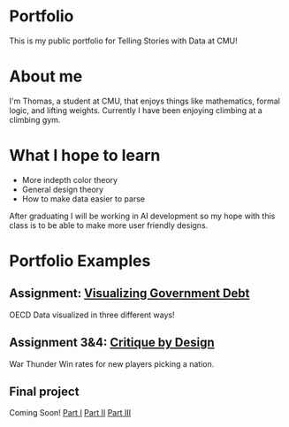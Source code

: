 # Portfolio
This is my public portfolio for Telling Stories with Data at CMU! 

# About me
I'm Thomas, a student at CMU, that enjoys things like mathematics, formal logic, and lifting weights. Currently I have been enjoying climbing at a climbing gym. 

# What I hope to learn
- More indepth color theory
- General design theory
- How to make data easier to parse

After graduating I will be working in AI development so my hope with this class is to be able to make more user friendly designs. 

# Portfolio Examples

## Assignment: [Visualizing Government Debt](visualizing-government-debt)
OECD Data visualized in three different ways!

## Assignment 3&4: [Critique by Design](critique-by-design)
War Thunder Win rates for new players picking a nation.
## Final project
Coming Soon!
[Part I](final-project-part-one)
[Part II](final-project-part-two)
[Part III](final-project-part-three)
